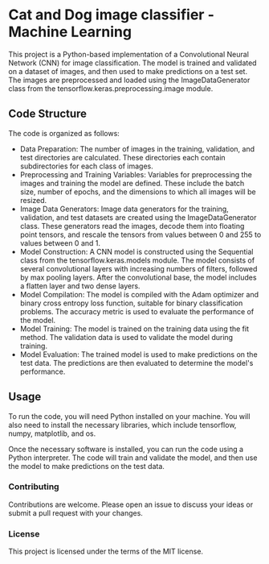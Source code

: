 # Cat and Dog image classifier - Machine Learning

This project is a Python-based implementation of a Convolutional Neural Network (CNN) for image classification. The model is trained and validated on a dataset of images, and then used to make predictions on a test set. The images are preprocessed and loaded using the ImageDataGenerator class from the tensorflow.keras.preprocessing.image module.

## Code Structure
The code is organized as follows:

* Data Preparation: The number of images in the training, validation, and test directories are calculated. These directories each contain subdirectories for each class of images.
* Preprocessing and Training Variables: Variables for preprocessing the images and training the model are defined. These include the batch size, number of epochs, and the dimensions to which all images will be resized.
* Image Data Generators: Image data generators for the training, validation, and test datasets are created using the ImageDataGenerator class. These generators read the images, decode them into floating point tensors, and rescale the tensors from values between 0 and 255 to values between 0 and 1.
* Model Construction: A CNN model is constructed using the Sequential class from the tensorflow.keras.models module. The model consists of several convolutional layers with increasing numbers of filters, followed by max pooling layers. After the convolutional base, the model includes a flatten layer and two dense layers.
* Model Compilation: The model is compiled with the Adam optimizer and binary cross entropy loss function, suitable for binary classification problems. The accuracy metric is used to evaluate the performance of the model.
* Model Training: The model is trained on the training data using the fit method. The validation data is used to validate the model during training.
* Model Evaluation: The trained model is used to make predictions on the test data. The predictions are then evaluated to determine the model's performance.

## Usage
To run the code, you will need Python installed on your machine. You will also need to install the necessary libraries, which include tensorflow, numpy, matplotlib, and os.

Once the necessary software is installed, you can run the code using a Python interpreter. The code will train and validate the model, and then use the model to make predictions on the test data.

### Contributing
Contributions are welcome. Please open an issue to discuss your ideas or submit a pull request with your changes.

### License
This project is licensed under the terms of the MIT license.
